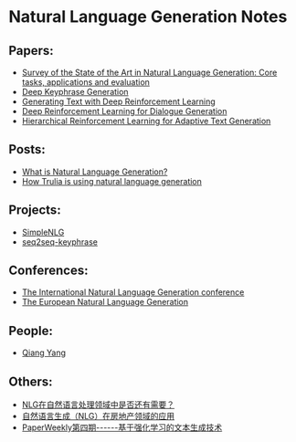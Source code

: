 # Natural Language Generation Notes

## Papers:
- [Survey of the State of the Art in Natural
Language Generation: Core tasks, applications
and evaluation](https://arxiv.org/pdf/1703.09902.pdf)
- [Deep Keyphrase Generation](http://memray.me/uploads/acl17-keyphrase-generation.pdf)
- [Generating Text with Deep Reinforcement Learning](https://arxiv.org/pdf/1510.09202.pdf)
- [Deep Reinforcement Learning for Dialogue Generation](https://arxiv.org/pdf/1606.01541.pdf)
- [Hierarchical Reinforcement Learning for Adaptive Text Generation](http://www.aclweb.org/anthology/W10-4204)

## Posts:
- [What is Natural Language Generation?](https://narrativescience.com/Resources/Resource-Library/Article-Detail-Page/what-is-natural-language-generation)
- [How Trulia is using natural language generation](https://www.trulia.com/blog/tech/nlg-in-real-estate/)

## Projects:
- [SimpleNLG](https://github.com/simplenlg/simplenlg)
- [seq2seq-keyphrase](https://github.com/memray/seq2seq-keyphrase)


## Conferences:
- [The International Natural Language Generation conference](http://www.macs.hw.ac.uk/InteractionLab/INLG2016/)
- [The European Natural Language Generation](http://enlg2015.imag.fr/)

## People:
- [Qiang Yang](http://home.cse.ust.hk/~qyang/)

## Others:
- [NLG在自然语言处理领域中是否还有需要？](https://www.zhihu.com/question/52908831)
- [自然语言生成（NLG）在房地产领域的应用](https://zhuanlan.zhihu.com/p/26419996)
- [PaperWeekly第四期------基于强化学习的文本生成技术](https://zhuanlan.zhihu.com/p/22385421)